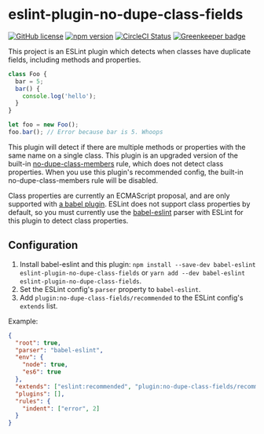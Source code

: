 # eslint-plugin-no-dupe-class-fields

[![GitHub license](https://img.shields.io/badge/license-MIT-blue.svg)](https://github.com/Macil/eslint-plugin-no-dupe-class-fields/blob/master/LICENSE.txt) [![npm version](https://img.shields.io/npm/v/eslint-plugin-no-dupe-class-fields.svg?style=flat)](https://www.npmjs.com/package/eslint-plugin-no-dupe-class-fields) [![CircleCI Status](https://circleci.com/gh/Macil/eslint-plugin-no-dupe-class-fields.svg?style=shield)](https://circleci.com/gh/Macil/eslint-plugin-no-dupe-class-fields) [![Greenkeeper badge](https://badges.greenkeeper.io/Macil/eslint-plugin-no-dupe-class-fields.svg)](https://greenkeeper.io/)

This project is an ESLint plugin which detects when classes have duplicate
fields, including methods and properties.

```js
class Foo {
  bar = 5;
  bar() {
    console.log('hello');
  }
}

let foo = new Foo();
foo.bar(); // Error because bar is 5. Whoops
```

This plugin will detect if there are multiple methods or properties with the
same name on a single class. This plugin is an upgraded version of the
built-in [no-dupe-class-members](https://eslint.org/docs/rules/no-dupe-class-members)
rule, which does not detect class properties. When you use this plugin's
recommended config, the built-in no-dupe-class-members rule will be disabled.

Class properties are currently an ECMAScript proposal, and are only supported
with [a babel plugin](https://babeljs.io/docs/en/babel-plugin-proposal-class-properties).
ESLint does not support class properties by default, so you must currently use
the [babel-eslint](https://www.npmjs.com/package/babel-eslint) parser with ESLint
for this plugin to detect class properties.

## Configuration

1. Install babel-eslint and this plugin: `npm install --save-dev babel-eslint eslint-plugin-no-dupe-class-fields` or `yarn add --dev babel-eslint eslint-plugin-no-dupe-class-fields`.
2. Set the ESLint config's `parser` property to `babel-eslint`.
3. Add `plugin:no-dupe-class-fields/recommended` to the ESLint config's `extends` list.

Example:

```json
{
  "root": true,
  "parser": "babel-eslint",
  "env": {
    "node": true,
    "es6": true
  },
  "extends": ["eslint:recommended", "plugin:no-dupe-class-fields/recommended"],
  "plugins": [],
  "rules": {
    "indent": ["error", 2]
  }
}
```
